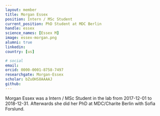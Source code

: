 ```yaml
---
layout: member
title: Morgan Essex
position: Intern / MSc Student
current_position: PhD Student at MDC Berlin
handle: essex
science_names: [Essex M]
image: essex-morgan.png
alumni: true
linkedin:
country: [us]

# social
email:
orcid: 0000-0001-8758-7497
researchgate: Morgan-Essex
scholar: bZuOHS8AAAAJ
github:
---
```


Morgan Essex was a Intern / MSc Student in the lab from 2017-12-01 to 2018-12-31. Afterwards she did her PhD at MDC/Charite Berlin with Sofia Forslund.
